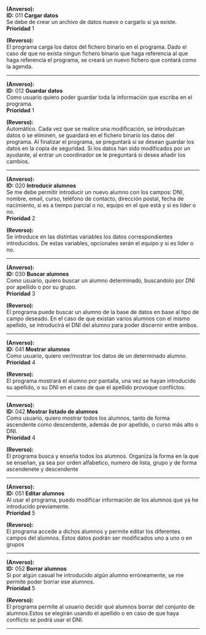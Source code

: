 **(Anverso):**  
**ID:** 011 **Cargar datos**  
Se debe de crear un archivo de datos nuevo o cargarlo si ya existe.  
**Prioridad** 1  

**(Reverso):**  
El programa carga los datos del fichero binario en el programa. Dado el caso de que no exista ningun fichero binario que haga referencia al que haga referencia el programa, se creará un nuevo fichero que contará como la agenda.
***
**(Anverso):**  
**ID:** 012 **Guardar datos**  
Como usuario quiero poder guardar toda la información que escriba en el programa.  
**Prioridad** 1  

**(Reverso):**  
Automático. Cada vez que se realice una modificación, se introduzcan datos o se eliminen, se guardará en el fichero binario los datos del programa.
Al finalizar el programa, se preguntará si se desean guardar los datos en la copia de seguridad. Si los datos han sido modificados por un ayudante, al entrar un coordinador se le preguntará si desea añadir los cambios.
***
**(Anverso):**  
**ID:** 020 **Introducir alumnos**  
Se me debe permitir introducir un nuevo alumno con los campos: DNI, nombre, email,  curso, teléfono de contacto, dirección postal, fecha de nacimiento, si es a tiempo parcial o no, equipo en el que está y si es líder o no.  
**Prioridad** 2  

**(Reverso):**  
Se introduce en las distintas variables los datos correspondientes introducidos. De estas variables, opcionales serán el equipo y si es lider o no.
***
**(Anverso):**  
**ID:** 030 **Buscar alumnos**  
Como usuario, quiero buscar un alumno determinado, buscandolo por DNI por apellido o por su grupo.  
**Prioridad** 3  

**(Reverso):**  
El programa puede buscar un alumno de la base de datos en base al tipo de campo deseado. En el caso de que existan varios alumnos con el mismo apellido, se introducirá el DNI del alumno para poder discernir entre ambos.
***
**(Anverso):**  
**ID:** 041 **Mostrar alumnos**  
Como usuario, quiero ver/mostrar los datos de un determinado alumno.  
**Prioridad** 4  

**(Reverso):**  
El programa mostrará el alumno por pantalla, una vez se hayan introducido su apellido, o su DNI en el caso de que el apellido provoque conflictos.
***
**(Anverso):**  
**ID:** 042 **Mostrar listado de alumnos**  
Como usuario, quiero mostrar todos los alumnos, tanto de forma ascendente como descendente, además de por apellido, o curso más alto o DNI.  
**Prioridad** 4  

**(Reverso):**  
El programa busca y enseña todos los alumnos. Organiza la forma en la que se enseñan, ya sea por orden alfabetico, numero de lista, grupo y de forma ascendenete y descendente
***
**(Anverso):**  
**ID:** 051 **Editar alumnos**  
Al usar el programa, puedo modificar información de los alumnos que ya he introducido previamente.  
**Prioridad** 5  

**(Reverso):**  
El programa accede a dichos alumnos y permite editar los diferentes campos del alumnos. Estos datos podrán ser modificados uno a uno o en grupos
***
**(Anverso):**  
**ID:** 052 **Borrar alumnos**  
Si por algún casual he introducido algún alumno erróneamente, se me permite poder borrar ese alumnos.  
**Prioridad** 5

**(Reverso):**  
El programa permite al usuario decidir qué alumnos borrar del conjunto de alumnos.Estos se elegirán usando el apellido o en caso de que haya conflicto se podrá usar el DNI.
***
